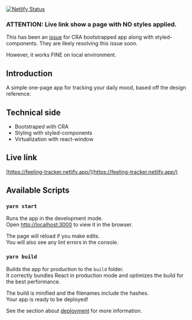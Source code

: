 [![Netlify Status](https://api.netlify.com/api/v1/badges/d4c3f20a-11aa-4762-bbe1-e2f956352726/deploy-status)](https://app.netlify.com/sites/mystifying-newton-1d6269/deploys)

### ATTENTION: Live link show a page with NO styles applied.
This has been an [issue](https://github.com/styled-components/styled-components/issues/3122) for CRA bootstrapped app along with styled-components. They are likely resolving this issue soon.

However, it works FINE on local environment.

## Introduction
A simple one-page app for tracking your daily mood, based off the design reference.

## Technical side
- Bootstraped with CRA
- Styling with styled-components
- Virtualization with react-window

## Live link

[https://feeling-tracker.netlify.app/](https://feeling-tracker.netlify.app/)

## Available Scripts

### `yarn start`

Runs the app in the development mode.<br />
Open [http://localhost:3000](http://localhost:3000) to view it in the browser.

The page will reload if you make edits.<br />
You will also see any lint errors in the console.

### `yarn build`

Builds the app for production to the `build` folder.<br />
It correctly bundles React in production mode and optimizes the build for the best performance.

The build is minified and the filenames include the hashes.<br />
Your app is ready to be deployed!

See the section about [deployment](https://facebook.github.io/create-react-app/docs/deployment) for more information.
